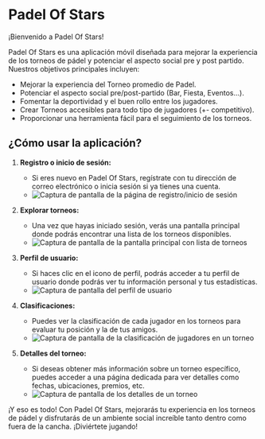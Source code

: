# Padel Of Stars

¡Bienvenido a Padel Of Stars!

Padel Of Stars es una aplicación móvil diseñada para mejorar la experiencia de los torneos de pádel y potenciar el aspecto social pre y post partido. Nuestros objetivos principales incluyen:

- Mejorar la experiencia del Torneo promedio de Padel.
- Potenciar el aspecto social pre/post-partido (Bar, Fiesta, Eventos…).
- Fomentar la deportividad y el buen rollo entre los jugadores.
- Crear Torneos accesibles para todo tipo de jugadores (+- competitivo).
- Proporcionar una herramienta fácil para el seguimiento de los torneos.

## ¿Cómo usar la aplicación?

1. **Registro o inicio de sesión:**
   - Si eres nuevo en Padel Of Stars, regístrate con tu dirección de correo electrónico o inicia sesión si ya tienes una cuenta.
   - ![Captura de pantalla de la página de registro/inicio de sesión](capturas/registro_inicio_sesion.png)

2. **Explorar torneos:**
   - Una vez que hayas iniciado sesión, verás una pantalla principal donde podrás encontrar una lista de los torneos disponibles.
   - ![Captura de pantalla de la pantalla principal con lista de torneos](capturas/pantalla_principal.png)
   
3. **Perfil de usuario:**
   - Si haces clic en el icono de perfil, podrás acceder a tu perfil de usuario donde podrás ver tu información personal y tus estadísticas.
   - ![Captura de pantalla del perfil de usuario](capturas/perfil_usuario.png)

4. **Clasificaciones:**
   - Puedes ver la clasificación de cada jugador en los torneos para evaluar tu posición y la de tus amigos.
   - ![Captura de pantalla de la clasificación de jugadores en un torneo](capturas/clasificacion_torneo.png)

5. **Detalles del torneo:**
   - Si deseas obtener más información sobre un torneo específico, puedes acceder a una página dedicada para ver detalles como fechas, ubicaciones, premios, etc.
   - ![Captura de pantalla de los detalles de un torneo](capturas/detalles_torneo.png)

¡Y eso es todo! Con Padel Of Stars, mejorarás tu experiencia en los torneos de pádel y disfrutarás de un ambiente social increíble tanto dentro como fuera de la cancha. ¡Diviértete jugando!
